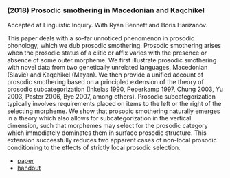 ### (2018) Prosodic smothering in Macedonian and Kaqchikel ###

Accepted at Linguistic Inquiry. With Ryan Bennett and Boris Harizanov.

This paper deals with a so-far unnoticed phenomenon in prosodic phonology, which we dub prosodic smothering. Prosodic smothering arises when the prosodic status of a clitic or affix varies with the presence or absence of some outer morpheme. We first illustrate prosodic smothering with novel data from two genetically unrelated languages, Macedonian (Slavic) and Kaqchikel (Mayan). We then provide a unified account of prosodic smothering based on a principled extension of the theory of prosodic subcategorization (Inkelas 1990, Peperkamp 1997, Chung 2003, Yu 2003, Paster 2006, Bye 2007, among others). Prosodic subcategorization typically involves requirements placed on items to the left or the right of the selecting morpheme. We show that prosodic smothering naturally emerges in a theory which also allows for subcategorization in the vertical dimension, such that morphemes may select for the prosodic category which immediately dominates them in surface prosodic structure. This extension successfully reduces two apparent cases of non-local prosodic conditioning to the effects of strictly local prosodic selection.

+ [paper](/resources/papers/prosodic_smothering.pdf)
+ [handout](/resources/papers/CLS_handout_smothering.pdf)
